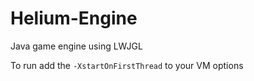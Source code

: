 # Helium-Engine
Java game engine using LWJGL

To run add the `-XstartOnFirstThread` to your VM options
